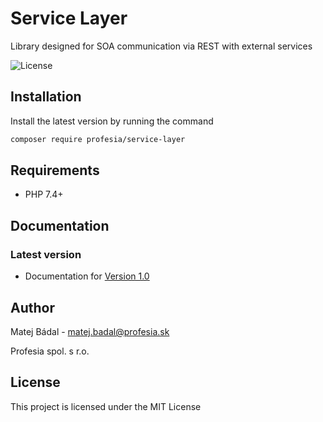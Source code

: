 # Service Layer
 
Library designed for SOA communication via REST with external services

![License](https://img.shields.io/packagist/l/profesia/service-layer)

## Installation
Install the latest version by running the command
```bash
composer require profesia/service-layer
```

## Requirements
- PHP 7.4+

## Documentation
### Latest version
* Documentation for [Version 1.0](docs/1.0/index.html)

## Author
Matej Bádal - matej.badal@profesia.sk

Profesia spol. s r.o.
## License
This project is licensed under the MIT License
